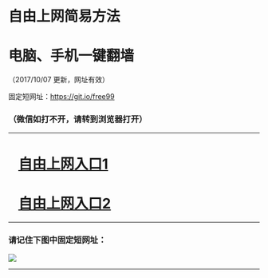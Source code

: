 ﻿# 自由上网简易方法

# 电脑、手机一键翻墙

（2017/10/07 更新，网址有效）

固定短网址：https://git.io/free99

### （微信如打不开，请转到浏览器打开）


***





# &nbsp;&nbsp; <a href="http://ft1545429578.fwq-tz-1001.info/fwqtz01.html?t=100700132314 " target="_blank">自由上网入口1</a>
# &nbsp;&nbsp; <a href="http://ft1470429236.fwq-tz-1002.info/fwqtz02.html?t=100700116714 " target="_blank">自由上网入口2</a>
***

### 请记住下图中固定短网址：

<img src="https://s3-us-west-2.amazonaws.com/fwq-1001/yjfq-20170905okok.png" /> 


***


